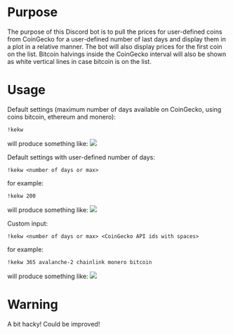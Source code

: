 # Purpose #

The purpose of this Discord bot is to pull the prices for user-defined coins from CoinGecko for a user-defined number of last days and display them in a plot in a relative manner.
The bot will also display prices for the first coin on the list.
Bitcoin halvings inside the CoinGecko interval will also be shown as white vertical lines in case bitcoin is on the list.

# Usage #

Default settings (maximum number of days available on CoinGecko, using coins bitcoin, ethereum and monero):

    !kekw

will produce something like:
<img src="https://media.discordapp.net/attachments/804107481051431013/1188499681760784424/image.png">

Default settings with user-defined number of days:

    !kekw <number of days or max>

for example:

    !kekw 200

will produce something like:
<img src="https://media.discordapp.net/attachments/804107481051431013/1188499937462329344/image.png">

Custom input:

    !kekw <number of days or max> <CoinGecko API ids with spaces>

for example:

    !kekw 365 avalanche-2 chainlink monero bitcoin

will produce something like:
<img src="https://media.discordapp.net/attachments/804107481051431013/1188500389864165386/image.png">

# Warning #

A bit hacky! Could be improved!
